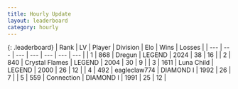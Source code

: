```yaml
---
title: Hourly Update
layout: leaderboard
category: hourly
---
```


{: .leaderboard}
| Rank | LV | Player | Division | Elo | Wins | Losses |
| --- | --- | --- | --- | --- | --- | --- |
| <span data-change="0">1</span> | 868 | <span title="ID: 337810">Dregun</span> | LEGEND | <span data-change="0">2024</span> | <span data-change="0">38</span> | <span data-change="0">16</span> |
| <span data-change="0">2</span> | 840 | <span title="ID: 163201">Crystal Flames</span> | LEGEND | <span data-change="0">2004</span> | <span data-change="0">30</span> | <span data-change="0">9</span> |
| <span data-change="0">3</span> | 1611 | <span title="ID: 164871">Luna Child</span> | LEGEND | <span data-change="0">2000</span> | <span data-change="0">26</span> | <span data-change="0">12</span> |
| <span data-change="0">4</span> | 492 | <span title="ID: 518429">eagleclaw774</span> | DIAMOND I | <span data-change="0">1992</span> | <span data-change="0">26</span> | <span data-change="0">7</span> |
| <span data-change="0">5</span> | 559 | <span title="ID: 539711">Connection</span> | DIAMOND I | <span data-change="0">1991</span> | <span data-change="0">25</span> | <span data-change="0">12</span> |